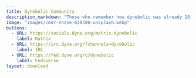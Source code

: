 ```yaml
---
title: Dynebolic Community
description_markdown: "Those who remember how dynebolic was already 20 years ago recall well that we are not just working on a wonderful distribution to introduce people to the Free Software Movement and its original values, but we also facilitate a community of creatives that help each other to make this distribution better. You are very welcome to join us in the online channels and give use feedback: this release is BETA, because we need your help."
image: "images/cmdr-shane-610506-unsplash.webp"
buttons:
  - URL: https://socials.dyne.org/matrix-dynebolic
    label: Matrix
  - URL: https://irc.dyne.org/?channels=dynebolic
    label: IRC
  - URL: https://fed.dyne.org/c/dynebolic
    label: Fediverse
layout: download
---
```


